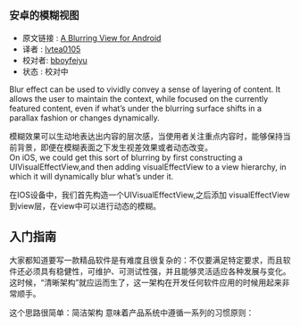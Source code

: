 `安卓的模糊视图`
---

>
* 原文链接 : [A Blurring View for Android](原文url)
* 译者 : [lvtea0105](https://github.com/lvtea0105) 
* 校对者: [bboyfeiyu](https://github.com/bboyfeiyu)  
* 状态 :   校对中


Blur effect can be used to vividly convey a sense of layering of content. It allows the user to maintain the context, while focused on the currently featured content, even if what’s under the blurring surface shifts in a parallax fashion or changes dynamically.

模糊效果可以生动地表达出内容的层次感，当使用者关注重点内容时，能够保持当前背景，即便在模糊表面之下发生视差效果或者动态改变。    
On iOS, we could get this sort of blurring by first constructing a UIVisualEffectView,and then adding visualEffectView to a view hierarchy, in which it will dynamically blur what’s under it.

在IOS设备中，我们首先构造一个UIVisualEffectView,之后添加 visualEffectView 到view层，在view中可以进行动态的模糊。

## 入门指南
大家都知道要写一款精品软件是有难度且很复杂的：不仅要满足特定要求，而且软件还必须具有稳健性，可维护、可测试性强，并且能够灵活适应各种发展与变化。这时候，“清晰架构”就应运而生了，这一架构在开发任何软件应用的时候用起来非常顺手。

这个思路很简单：简洁架构 意味着产品系统中遵循一系列的习惯原则：



